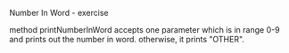 Number In Word - exercise

method printNumberInWord accepts one parameter which is in range 0-9 and prints out the number in word.
otherwise, it prints "OTHER".